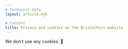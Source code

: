 ```yaml
---
# Technical data
layout: article.njk

# Content
title: Privacy and cookies on the BristolFurs website
---
```


We don't use any cookies. 🤷
